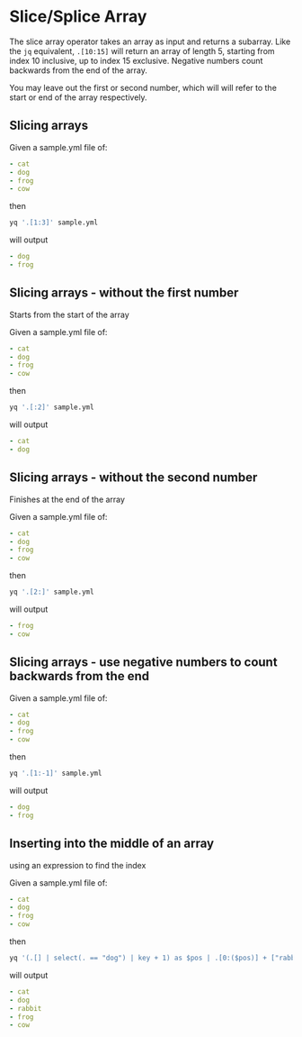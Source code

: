 # Slice/Splice Array

The slice array operator takes an array as input and returns a subarray. Like the `jq` equivalent, `.[10:15]` will return an array of length 5, starting from index 10 inclusive, up to index 15 exclusive. Negative numbers count backwards from the end of the array.

You may leave out the first or second number, which will will refer to the start or end of the array respectively.

## Slicing arrays
Given a sample.yml file of:
```yaml
- cat
- dog
- frog
- cow
```
then
```bash
yq '.[1:3]' sample.yml
```
will output
```yaml
- dog
- frog
```

## Slicing arrays - without the first number
Starts from the start of the array

Given a sample.yml file of:
```yaml
- cat
- dog
- frog
- cow
```
then
```bash
yq '.[:2]' sample.yml
```
will output
```yaml
- cat
- dog
```

## Slicing arrays - without the second number
Finishes at the end of the array

Given a sample.yml file of:
```yaml
- cat
- dog
- frog
- cow
```
then
```bash
yq '.[2:]' sample.yml
```
will output
```yaml
- frog
- cow
```

## Slicing arrays - use negative numbers to count backwards from the end
Given a sample.yml file of:
```yaml
- cat
- dog
- frog
- cow
```
then
```bash
yq '.[1:-1]' sample.yml
```
will output
```yaml
- dog
- frog
```

## Inserting into the middle of an array
using an expression to find the index

Given a sample.yml file of:
```yaml
- cat
- dog
- frog
- cow
```
then
```bash
yq '(.[] | select(. == "dog") | key + 1) as $pos | .[0:($pos)] + ["rabbit"] + .[$pos:]' sample.yml
```
will output
```yaml
- cat
- dog
- rabbit
- frog
- cow
```


